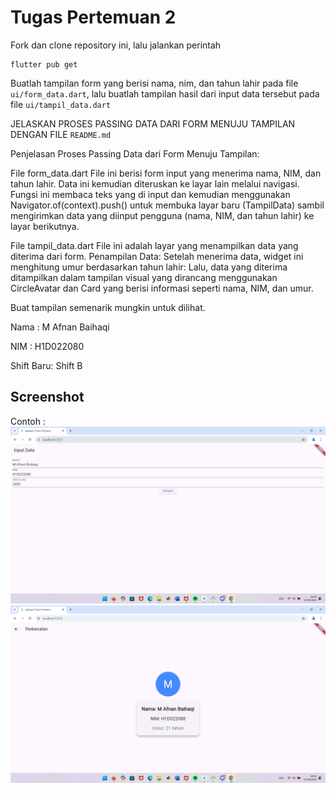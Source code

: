 # Tugas Pertemuan 2

Fork dan clone repository ini, lalu jalankan perintah 
```
flutter pub get
```
Buatlah tampilan form yang berisi nama, nim, dan tahun lahir pada 
file `ui/form_data.dart`, lalu buatlah tampilan hasil dari input data tersebut pada file `ui/tampil_data.dart`

JELASKAN PROSES PASSING DATA DARI FORM MENUJU TAMPILAN DENGAN FILE `README.md`

Penjelasan Proses Passing Data dari Form Menuju Tampilan:

File form_data.dart
File ini berisi form input yang menerima nama, NIM, dan tahun lahir. Data ini kemudian diteruskan ke layar lain melalui navigasi.
Fungsi ini membaca teks yang di input dan kemudian menggunakan Navigator.of(context).push() untuk membuka layar baru (TampilData) sambil mengirimkan data yang diinput pengguna (nama, NIM, dan tahun lahir) ke layar berikutnya.

File tampil_data.dart
File ini adalah layar yang menampilkan data yang diterima dari form.
Penampilan Data: Setelah menerima data, widget ini menghitung umur berdasarkan tahun lahir:
Lalu, data yang diterima ditampilkan dalam tampilan visual yang dirancang menggunakan CircleAvatar dan Card yang berisi informasi seperti nama, NIM, dan umur.

Buat tampilan semenarik mungkin untuk dilihat.


Nama : M Afnan Baihaqi

NIM : H1D022080

Shift Baru: Shift B

## Screenshot
Contoh :
![Lampiran Form](testhasil.png)
![Lampiran Hasil](test.png)
